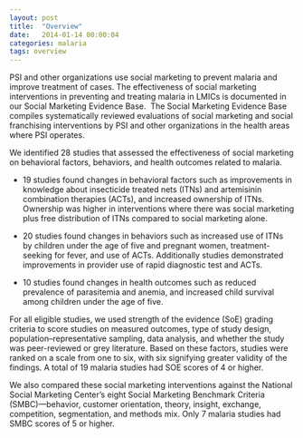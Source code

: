 ```yaml
---
layout: post
title:  "Overview"
date:   2014-01-14 00:00:04
categories: malaria
tags: overview
---
```


PSI and other organizations use social marketing to prevent malaria and improve treatment of cases. The effectiveness of social marketing interventions in preventing and treating malaria in LMICs is documented in our Social Marketing Evidence Base.  The Social Marketing Evidence Base compiles systematically reviewed evaluations of social marketing and social franchising interventions by PSI and other organizations in the health areas where PSI operates.

We identified 28 studies that assessed the effectiveness of social marketing on behavioral factors, behaviors, and health outcomes related to malaria.

- 19 studies found changes in behavioral factors such as improvements in knowledge about insecticide treated nets (ITNs) and artemisinin combination therapies (ACTs), and increased ownership of ITNs. Ownership was higher in interventions where there was social marketing plus free distribution of ITNs compared to social marketing alone.

- 20 studies found changes in behaviors such as increased use of ITNs by children under the age of five and pregnant women, treatment-seeking for fever, and use of ACTs.  Additionally studies demonstrated improvements in provider use of rapid diagnostic test and ACTs.

- 10 studies found changes in health outcomes such as reduced prevalence of parasitemia and anemia, and increased child survival among children under the age of five.


For all eligible studies, we used strength of the evidence (SoE) grading criteria to score studies on measured outcomes, type of study design, population–representative sampling, data analysis, and whether the study was peer-reviewed or grey literature. Based on these factors, studies were ranked on a scale from one to six, with six signifying greater validity of the findings. A total of 19 malaria studies had SOE scores of 4 or higher. 

We also compared these social marketing interventions against the National Social Marketing Center’s eight Social Marketing Benchmark Criteria (SMBC)—behavior, customer orientation, theory, insight, exchange, competition, segmentation, and methods mix. Only 7 malaria studies had SMBC scores of 5 or higher.